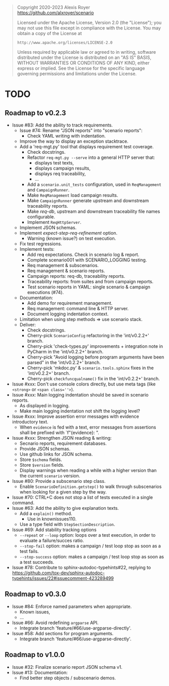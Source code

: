 > Copyright 2020-2023 Alexis Royer <https://github.com/alxroyer/scenario>
>
> Licensed under the Apache License, Version 2.0 (the "License");
> you may not use this file except in compliance with the License.
> You may obtain a copy of the License at
>
>     http://www.apache.org/licenses/LICENSE-2.0
>
> Unless required by applicable law or agreed to in writing, software
> distributed under the License is distributed on an "AS IS" BASIS,
> WITHOUT WARRANTIES OR CONDITIONS OF ANY KIND, either express or implied.
> See the License for the specific language governing permissions and
> limitations under the License.


# TODO

## Roadmap to v0.2.3

- Issue #83: Add the ability to track requirements.
    - Issue #74: Rename "JSON reports" into "scenario reports":
        - Check YAML writing with indentation.
    - Improve the way to display an exception stacktrace.
    - Add a 'req-mgt.py' tool that displays requirement test coverage.
        - Check docstrings.
        - Refactor `req-mgt.py --serve` into a general HTTP server that:
            - displays test texts,
            - displays campaign results,
            - displays req traceability,
            - ...
        - Add a `scenario.unit_tests` configuration, used in `ReqManagement` and `CampaignRunner`.
        - Make `ReqManagement` load campaign results.
        - Make `CampaignRunner` generate upstream and downstream traceability reports.
        - Make *req-db*, upstream and downstream traceability file names configurable.
        - Implement `ReqHttpServer`.
    - Implement JSON schemas.
    - Implement *expect-step-req-refinement* option.
        - Warning (known issue?) on test execution.
    - Fix test regressions.
    - Implement tests:
        - Add req expectations. Check in scenario log & report.
        - Complete scenario001 with SCENARIO_LOGGING testing.
        - Req management & subscenarios.
        - Req management & scenario reports.
        - Campaign reports: req-db, traceability reports.
        - Traceability reports: from suites and from campaign reports.
        - Test scenario reports in YAML: single scenario & campaign executions (#74).
    - Documentation:
        - Add demo for requirement management.
        - Req management: command line & HTTP server.
        - Document logging indentation context.
    - Limitation when using step methods => use scenario stack.
    - Deliver:
        - Check docstrings.
        - Cherry-pick `ScenarioConfig` refactoring in the 'int/v0.2.2+' branch.
        - Cherry-pick 'check-types.py' improvements + integration note in PyCharm in the 'int/v0.2.2+' branch.
        - Cherry-pick "Avoid logging before program arguments have been parsed" in the 'int/v0.2.2+' branch.
        - Cherry-pick 'mkdoc.py' & `scenario.tools.sphinx` fixes in the 'int/v0.2.2+' branch.
        - Cherry-pick `checkfuncqualname()` fix in the 'int/v0.2.2+' branch.
- Issue #xxx: Don't use console colors directly, but use meta tags (like `<strong>` or `<span class=''>`).
- Issue #xxx: Main logging indentation should be saved in scenario reports.
    - As displayed in logging.
    - Make main logging indentation not shift the logging level?
- Issue #xxx: Improve assertion error messages with evidence introductory text.
    - When `evidence` is fed with a text, error messages from assertions shall be prefixed with `f"{evidence}: ".
- Issue #xxx: Strengthen JSON reading & writing:
    - Secnario reports, requirement databases.
    - Provide JSON schemas.
    - Use github links for JSON schema.
    - Store `$schema` fields.
    - Store `$version` fields.
    - Display warnings when reading a while with a higher version than the current `scenario` version.
- Issue #80: Provide a subscenario step class.
    - Enable `ScenarioDefinition.getstep()` to walk through subscenarios when looking for a given step by the way.
- Issue #70: CTRL+C does not stop a list of tests executed in a single command.
- Issue #63: Add the ability to give explanation texts.
    - Add a `explain()` method.
        - Use in knownissues110.
    - Use a type field with `StepSectionDescription`.
- Issue #69: Add stability tracking options
    - `--repeat` or `--loop` option: loops over a test execution, in order to evaluate a failure/succes ratio.
    - `--stop-fail` option: makes a campaign / test loop stop as soon as a test fails.
    - `--stop-success` option: makes a campaign / test loop stop as soon as a test succeeds.
- Issue #78: Contribute to sphinx-autodoc-typehints#22, replying to https://github.com/tox-dev/sphinx-autodoc-typehints/issues/22#issuecomment-423289499


## Roadmap to v0.3.0

- Issue #84: Enforce named parameters when appropriate.
    - Known issues,
    - ...
- Issue #66: Avoid redefining `argparse` API.
    - Integrate branch 'feature/#66/use-argparse-directly'.
- Issue #58: Add sections for program arguments.
    - Integrate branch 'feature/#66/use-argparse-directly'.


## Roadmap to v1.0.0

- Issue #32: Finalize scenario report JSON schema v1.
- Issue #13: Documentation:
    - Find better step objects / subscenario demos.
